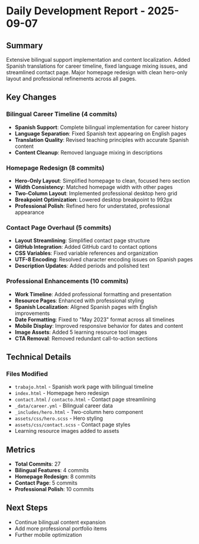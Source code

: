 # Daily Development Report - 2025-09-07

## Summary
Extensive bilingual support implementation and content localization. Added Spanish translations for career timeline, fixed language mixing issues, and streamlined contact page. Major homepage redesign with clean hero-only layout and professional refinements across all pages.

## Key Changes

### Bilingual Career Timeline (4 commits)
- **Spanish Support**: Complete bilingual implementation for career history
- **Language Separation**: Fixed Spanish text appearing on English pages
- **Translation Quality**: Revised teaching principles with accurate Spanish content
- **Content Cleanup**: Removed language mixing in descriptions

### Homepage Redesign (8 commits)
- **Hero-Only Layout**: Simplified homepage to clean, focused hero section
- **Width Consistency**: Matched homepage width with other pages
- **Two-Column Layout**: Implemented professional desktop hero grid
- **Breakpoint Optimization**: Lowered desktop breakpoint to 992px
- **Professional Polish**: Refined hero for understated, professional appearance

### Contact Page Overhaul (5 commits)
- **Layout Streamlining**: Simplified contact page structure
- **GitHub Integration**: Added GitHub card to contact options
- **CSS Variables**: Fixed variable references and organization
- **UTF-8 Encoding**: Resolved character encoding issues on Spanish pages
- **Description Updates**: Added periods and polished text

### Professional Enhancements (10 commits)
- **Work Timeline**: Added professional formatting and presentation
- **Resource Pages**: Enhanced with professional styling
- **Spanish Localization**: Aligned Spanish pages with English improvements
- **Date Formatting**: Fixed to "May 2023" format across all timelines
- **Mobile Display**: Improved responsive behavior for dates and content
- **Image Assets**: Added 5 learning resource tool images
- **CTA Removal**: Removed redundant call-to-action sections

## Technical Details

### Files Modified
- `trabajo.html` - Spanish work page with bilingual timeline
- `index.html` - Homepage hero redesign
- `contact.html` / `contacto.html` - Contact page streamlining
- `_data/career.yml` - Bilingual career data
- `_includes/hero.html` - Two-column hero component
- `assets/css/hero.scss` - Hero styling
- `assets/css/contact.scss` - Contact page styles
- Learning resource images added to assets

## Metrics
- **Total Commits**: 27
- **Bilingual Features**: 4 commits
- **Homepage Redesign**: 8 commits
- **Contact Page**: 5 commits
- **Professional Polish**: 10 commits

## Next Steps
- Continue bilingual content expansion
- Add more professional portfolio items
- Further mobile optimization
